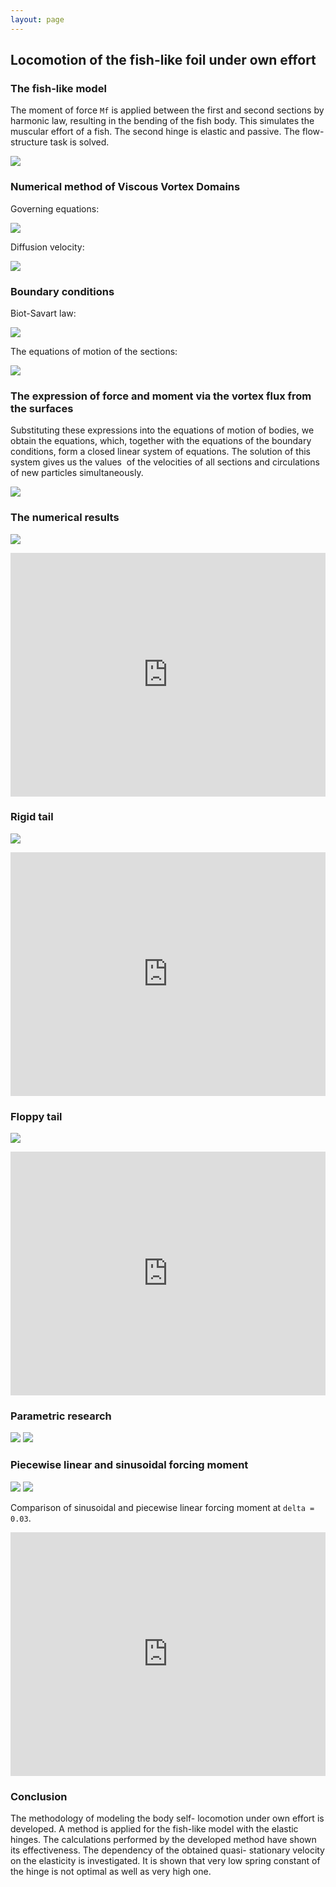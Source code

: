 ```yaml
---
layout: page
---
```


## Locomotion of the fish-like foil under own effort

### The fish-like model

The moment of force `Mf` is applied between the first and second
sections by harmonic law, resulting in the bending of the fish body.
This simulates the muscular effort of a fish. The second hinge is elastic
and passive. The flow-structure task is solved.

![]({{site.baseurl}}/images/a-1.png)

### Numerical method of Viscous Vortex Domains

Governing equations:

![]({{site.baseurl}}/images/a-2.png)

Diffusion velocity:

![]({{site.baseurl}}/images/a-3.png)

### Boundary conditions

Biot-Savart law:

![]({{site.baseurl}}/images/a-4.png)

The equations of motion of the sections:

![]({{site.baseurl}}/images/a-5.png)

### The expression of force and moment via the vortex flux from the surfaces

Substituting these expressions into the equations of motion of bodies,
we obtain the equations, which, together with the equations of the
boundary conditions, form a closed linear system of equations. The
solution of this system gives us the values ​ of the velocities of all
sections and circulations of new particles simultaneously.

![]({{site.baseurl}}/images/a-6.png)

### The numerical results

![]({{site.baseurl}}/images/a-7.png)

<!-- ![]({{site.baseurl}}/images/a-8.png) -->
<iframe width="100%" height="390" src="https://www.youtube.com/embed/aul8yfJHu5o" frameborder="0" allow="accelerometer; autoplay; encrypted-media; gyroscope; picture-in-picture" allowfullscreen></iframe>
<br/>

### Rigid tail

![]({{site.baseurl}}/images/a-9.png)

<iframe width="100%" height="390" src="https://www.youtube.com/embed/Tgguhu8G-PA" frameborder="0" allow="accelerometer; autoplay; encrypted-media; gyroscope; picture-in-picture" allowfullscreen></iframe>
<br/>

### Floppy tail

![]({{site.baseurl}}/images/a-10.png)

<iframe width="100%" height="390" src="https://www.youtube.com/embed/aZoNvn7rGjE" frameborder="0" allow="accelerometer; autoplay; encrypted-media; gyroscope; picture-in-picture" allowfullscreen></iframe>
<br/>

### Parametric research

![]({{site.baseurl}}/images/a-11.png)
![]({{site.baseurl}}/images/a-12.png)

### Piecewise linear and sinusoidal forcing moment

![]({{site.baseurl}}/images/lsin-1.png)
![]({{site.baseurl}}/images/lsin-2.png)

Comparison of sinusoidal and piecewise linear forcing moment at
`delta = 0.03`.

<iframe width="100%" height="390" src="https://www.youtube.com/embed/zW2rwcQGvKg" frameborder="0" allow="accelerometer; autoplay; encrypted-media; gyroscope; picture-in-picture" allowfullscreen></iframe>

### Conclusion

The methodology of modeling the body self- locomotion under own effort
is developed. A method is applied for the fish-like model with the
elastic hinges. The calculations performed by the developed method have
shown its effectiveness. The dependency of the obtained quasi-
stationary velocity on the elasticity is investigated. It is shown that
very low spring constant of the hinge is not optimal as well as very
high one.
